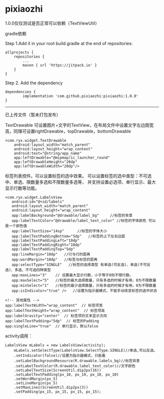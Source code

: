 # pixiaozhi
1.0.0仅仅测试是否正常可以依赖（TextViewUtil）

gradle依赖

Step 1.Add it in your root build.gradle at the end of repositories:

	allprojects {
		repositories {
			...
			maven { url 'https://jitpack.io' }
		}
	}
Step 2. Add the dependency

	dependencies {
	        implementation 'com.github.pixiaozhi:pixiaozhi:1.0.0'
	}

------------------------------------------------------------------------
已上传文件（暂未打包发布）

TextDrawable 可设置图片+文字的TextView，在布局文件中设置文字左边图宽高，同理可设置rightDrawable，topDrawable，bottomDrawable

	<com.ryx.widget.TextDrawable
        android:layout_width="match_parent"
        android:layout_height="wrap_content"
        android:text="@string/app_name"
        app:leftDrawable="@mipmap/ic_launcher_round"
        app:leftDrawableHeight="20dp"
        app:leftDrawableWidth="20dp"/>
	
标签列表控件。可以设置标签的选中效果。 可以设置标签的选中类型：不可选中、单选、限数量多选和不限数量多选等， 并支持设置必选项、单行显示、最大显示行数等功能。

	<com.ryx.widget.LabelsView
       android:id="@+id/labels"
       android:layout_width="match_parent"
       android:layout_height="wrap_content"
       app:labelBackground="@drawable/label_bg"     //标签的背景
       app:labelTextColor="@drawable/label_text_color" //标签的字体颜色 可以是一个颜色值
       app:labelTextSize="14sp"      //标签的字体大小
       app:labelTextPaddingBottom="5dp"   //标签的上下左右边距
       app:labelTextPaddingLeft="10dp"
       app:labelTextPaddingRight="10dp"
       app:labelTextPaddingTop="5dp"
       app:lineMargin="10dp"   //行与行的距离
       app:wordMargin="10dp"   //标签与标签的距离
       app:selectType="SINGLE"   //标签的选择类型 有单选(可反选)、单选(不可反选)、多选、不可选四种类型
       app:maxLines="3"    // 设置最大显示行数，小于等于0则不限行数。
       app:maxSelect="5"   //标签的最大选择数量，只有多选的时候才有用，0为不限数量
       app:minSelect="1"   //标签的最少选择数量，只有多选的时候才有用，0为不限数量
       app:isIndicator="true" />   //设置为指示器模式，不能手动改变标签的选中状态

	<!-- 其他属性 -->
	app:labelTextWidth="wrap_content"  // 标签项宽
	app:labelTextHeight="wrap_content"  // 标签项高
	app:labelGravity="center"  // 标签项的文本显示方向
	app:labelTextPadding="5dp"  // 标签的Padding
	app:singleLine="true"  // 单行显示，默认false
	
activity调用：

	LabelsView mLabels = new LabelsView(activity);
        mLabels.setSelectType(LabelsView.SelectType.SINGLE)//单选,可以反选。
        .setIndicator(false)//设置为指示器模式，只能看
        .setLabelBackgroundResource(R.drawable.labels_bg)//标签背景
        .setLabelTextColor(R.drawable.label_text_color)//文字颜色
        .setLabelTextSize(ScreenUtil.dip2px(16))
        .setLabelTextPadding(px_10, px_10, px_10, px_10)
        .setWordMargin(px_5)
        .setLineMargin(px_5)
        .setMaxLines(ScreenUtil.dip2px(3))
        .setPadding(px_15, px_15, px_15, px_15);
